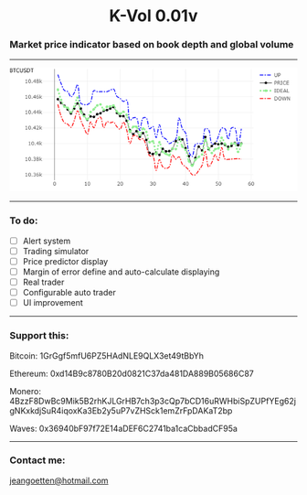 <h1 align="center">K-Vol 0.01v</h1>

### Market price indicator based on book depth and global volume

<hr>

![Alt text](img.png?raw=true "BTCUSDT on Binance Exchange evolution price compared in real time")

<hr>

### To do: 

- [ ] Alert system
- [ ] Trading simulator 
- [ ] Price predictor display
- [ ] Margin of error define and auto-calculate displaying 
- [ ] Real trader
- [ ] Configurable auto trader 
- [ ] UI improvement

<hr>

### Support this: 

Bitcoin: 1GrGgf5mfU6PZ5HAdNLE9QLX3et49tBbYh

Ethereum: 0xd14B9c8780B20d0821C37da481DA889B05686C87

Monero: 4BzzF8DwBc9Mik5B2rhKJLGrHB7ch3p3cQp7bCD16uRWHbiSpZUPfYEg62jgNKxkdjSuR4iqoxKa3Eb2y5uP7vZHSck1emZrFpDAKaT2bp

Waves: 0x36940bF97f72E14aDEF6C2741ba1caCbbadCF95a
<hr>

### Contact me:

jeangoetten@hotmail.com


<tr>
